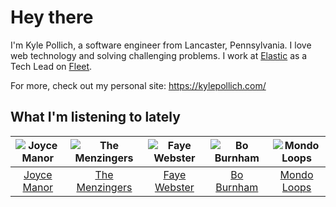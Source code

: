 # Hey there


I'm Kyle Pollich, a software engineer from Lancaster, Pennsylvania. I love web technology and solving challenging problems.
I work at [Elastic](https://www.elastic.co/) as a Tech Lead on [Fleet](https://www.elastic.co/guide/en/fleet/current/fleet-overview.html).

For more, check out my personal site: https://kylepollich.com/

## What I'm listening to lately

<!-- begin artists -->
  |![Joyce Manor](https://i.scdn.co/image/ab6761610000f178b3f2a370b7c0ab22e199217c)|![The Menzingers](https://i.scdn.co/image/ab6761610000f178498bbee152e9598c134823a7)|![Faye Webster](https://i.scdn.co/image/ab6761610000f178c7c02985a56960f324040b07)|![Bo Burnham](https://i.scdn.co/image/ab6761610000f17830d9a4acdf8cd3e8c0ad39ab)|![Mondo Loops](https://i.scdn.co/image/ab6761610000f1786aae04735317de43379b8ebe)|
  |:---:|:---:|:---:|:---:|:---:|
  |[Joyce Manor](https://open.spotify.com/artist/7qbvNcfTfckhCNM8NiR8nN)|[The Menzingers](https://open.spotify.com/artist/7HWFXU9pHBj0u58yoRwwOJ)|[Faye Webster](https://open.spotify.com/artist/5szilpXHcwOqnyKLqGco5j)|[Bo Burnham](https://open.spotify.com/artist/2Waw2sSbqvAwK8NwACNjVo)|[Mondo Loops](https://open.spotify.com/artist/1XFN3VcuKr4tsTtQlRiTgK)|
<!-- end artists -->

